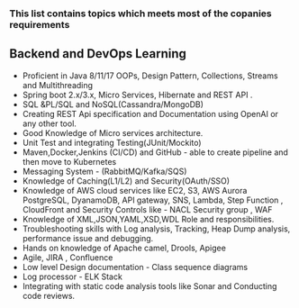 ### This list contains topics which meets most of the copanies requirements

## Backend and DevOps Learning

- Proficient in Java 8/11/17 OOPs, Design Pattern, Collections, Streams and Multithreading
- Spring boot 2.x/3.x, Micro Services, Hibernate and REST API .
- SQL &PL/SQL and NoSQL(Cassandra/MongoDB)
- Creating REST Api specification and Documentation using OpenAI or any other tool.
- Good Knowledge of Micro services architecture.
-  Unit Test and integrating Testing(JUnit/Mockito)
- Maven,Docker,Jenkins (CI/CD) and GitHub - able to create pipeline and then move to Kubernetes
- Messaging System - (RabbitMQ/Kafka/SQS)
- Knowledge of Caching(L1/L2) and Security(OAuth/SSO)
- Knowledge of AWS cloud services like EC2, S3, AWS Aurora PostgreSQL, DyanamoDB, API gateway, SNS, Lambda, Step Function , CloudFront and Security Controls like - NACL Security group , WAF
- Knowledge of XML,JSON,YAML,XSD,WDL Role and responsibilities.
- Troubleshooting skills with Log analysis, Tracking, Heap Dump analysis, performance issue and debugging.
- Hands on knowledge of Apache camel, Drools, Apigee
- Agile, JIRA , Confluence
- Low level Design documentation - Class sequence diagrams
- Log processor - ELK Stack
- Integrating with static code analysis tools like Sonar and Conducting code reviews.
